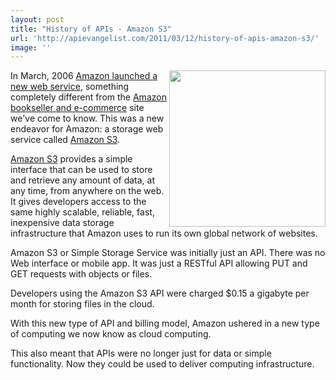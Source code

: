 ```yaml
---
layout: post
title: "History of APIs - Amazon S3"
url: 'http://apievangelist.com/2011/03/12/history-of-apis-amazon-s3/'
image: ''
---
```


<img class="c1" src="http://kinlane-productions.s3.amazonaws.com/AWS_LOGO_CMYK.jpg" alt="" width="250" align="right" />In March, 2006 [Amazon launched a new web service][1], something completely different from the [Amazon bookseller and e-commerce][2] site we've come to know. This was a new endeavor for Amazon: a storage web service called [Amazon S3][3].

[Amazon S3][3] provides a simple interface that can be used to store and retrieve any amount of data, at any time, from anywhere on the web. It gives developers access to the same highly scalable, reliable, fast, inexpensive data storage infrastructure that Amazon uses to run its own global network of websites.

Amazon S3 or Simple Storage Service was initially just an API. There was no Web interface or mobile app. It was just a RESTful API allowing PUT and GET requests with objects or files.

Developers using the Amazon S3 API were charged $0.15 a gigabyte per month for storing files in the cloud.

With this new type of API and billing model, Amazon ushered in a new type of computing we now know as cloud computing.

This also meant that APIs were no longer just for data or simple functionality. Now they could be used to deliver computing infrastructure.

   [1]: http://aws.amazon.com/about-aws/whats-new/2006/03/13/announcing-amazon-s3---simple-storage-service/ (Amazon Launched New Web Service)
   [2]: http://www.amazon.com (Amazon Bookseller and E-Commerce)
   [3]: http://aws.amazon.com/s3/ (Amazon S3)
